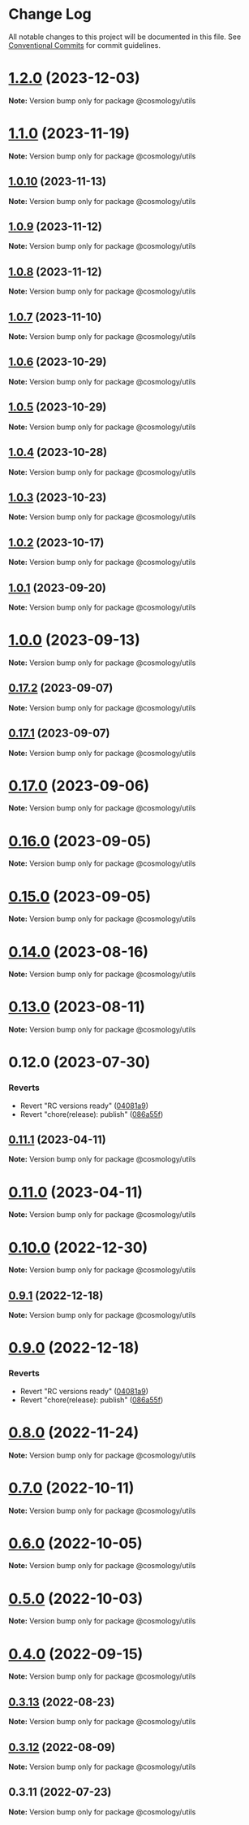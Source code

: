 # Change Log

All notable changes to this project will be documented in this file.
See [Conventional Commits](https://conventionalcommits.org) for commit guidelines.

# [1.2.0](https://github.com/cosmology-tech/telescope/compare/@cosmology/utils@1.1.0...@cosmology/utils@1.2.0) (2023-12-03)

**Note:** Version bump only for package @cosmology/utils

# [1.1.0](https://github.com/cosmology-tech/telescope/compare/@cosmology/utils@1.0.10...@cosmology/utils@1.1.0) (2023-11-19)

**Note:** Version bump only for package @cosmology/utils

## [1.0.10](https://github.com/cosmology-tech/telescope/compare/@cosmology/utils@1.0.9...@cosmology/utils@1.0.10) (2023-11-13)

**Note:** Version bump only for package @cosmology/utils

## [1.0.9](https://github.com/cosmology-tech/telescope/compare/@cosmology/utils@1.0.8...@cosmology/utils@1.0.9) (2023-11-12)

**Note:** Version bump only for package @cosmology/utils

## [1.0.8](https://github.com/cosmology-tech/telescope/compare/@cosmology/utils@1.0.7...@cosmology/utils@1.0.8) (2023-11-12)

**Note:** Version bump only for package @cosmology/utils

## [1.0.7](https://github.com/cosmology-tech/telescope/compare/@cosmology/utils@1.0.6...@cosmology/utils@1.0.7) (2023-11-10)

**Note:** Version bump only for package @cosmology/utils

## [1.0.6](https://github.com/cosmology-tech/telescope/compare/@cosmology/utils@1.0.5...@cosmology/utils@1.0.6) (2023-10-29)

**Note:** Version bump only for package @cosmology/utils

## [1.0.5](https://github.com/cosmology-tech/telescope/compare/@cosmology/utils@1.0.4...@cosmology/utils@1.0.5) (2023-10-29)

**Note:** Version bump only for package @cosmology/utils

## [1.0.4](https://github.com/cosmology-tech/telescope/compare/@cosmology/utils@1.0.3...@cosmology/utils@1.0.4) (2023-10-28)

**Note:** Version bump only for package @cosmology/utils

## [1.0.3](https://github.com/cosmology-tech/telescope/compare/@cosmology/utils@1.0.2...@cosmology/utils@1.0.3) (2023-10-23)

**Note:** Version bump only for package @cosmology/utils

## [1.0.2](https://github.com/cosmology-tech/telescope/compare/@cosmology/utils@1.0.1...@cosmology/utils@1.0.2) (2023-10-17)

**Note:** Version bump only for package @cosmology/utils

## [1.0.1](https://github.com/cosmology-tech/telescope/compare/@cosmology/utils@1.0.0...@cosmology/utils@1.0.1) (2023-09-20)

**Note:** Version bump only for package @cosmology/utils

# [1.0.0](https://github.com/cosmology-tech/telescope/compare/@cosmology/utils@0.17.2...@cosmology/utils@1.0.0) (2023-09-13)

**Note:** Version bump only for package @cosmology/utils

## [0.17.2](https://github.com/cosmology-tech/telescope/compare/@cosmology/utils@0.17.1...@cosmology/utils@0.17.2) (2023-09-07)

**Note:** Version bump only for package @cosmology/utils

## [0.17.1](https://github.com/cosmology-tech/telescope/compare/@cosmology/utils@0.17.0...@cosmology/utils@0.17.1) (2023-09-07)

**Note:** Version bump only for package @cosmology/utils

# [0.17.0](https://github.com/cosmology-tech/telescope/compare/@cosmology/utils@0.16.0...@cosmology/utils@0.17.0) (2023-09-06)

**Note:** Version bump only for package @cosmology/utils

# [0.16.0](https://github.com/cosmology-tech/telescope/compare/@cosmology/utils@0.15.0...@cosmology/utils@0.16.0) (2023-09-05)

**Note:** Version bump only for package @cosmology/utils

# [0.15.0](https://github.com/cosmology-tech/telescope/compare/@cosmology/utils@0.14.0...@cosmology/utils@0.15.0) (2023-09-05)

**Note:** Version bump only for package @cosmology/utils

# [0.14.0](https://github.com/cosmology-tech/telescope/compare/@cosmology/utils@0.13.0...@cosmology/utils@0.14.0) (2023-08-16)

**Note:** Version bump only for package @cosmology/utils

# [0.13.0](https://github.com/cosmology-tech/telescope/compare/@cosmology/utils@0.12.0...@cosmology/utils@0.13.0) (2023-08-11)

**Note:** Version bump only for package @cosmology/utils

# 0.12.0 (2023-07-30)

### Reverts

- Revert "RC versions ready" ([04081a9](https://github.com/cosmology-tech/telescope/commit/04081a9d1f80feb3ae664bce2d1364850b3daaca))
- Revert "chore(release): publish" ([086a55f](https://github.com/cosmology-tech/telescope/commit/086a55f14c5ca33ee70a0e2121406dd37eb643f1))

## [0.11.1](https://github.com/osmosis-labs/telescope/compare/@cosmology/utils@0.11.0...@cosmology/utils@0.11.1) (2023-04-11)

**Note:** Version bump only for package @cosmology/utils

# [0.11.0](https://github.com/osmosis-labs/telescope/compare/@cosmology/utils@0.10.0...@cosmology/utils@0.11.0) (2023-04-11)

**Note:** Version bump only for package @cosmology/utils

# [0.10.0](https://github.com/osmosis-labs/telescope/compare/@cosmology/utils@0.9.1...@cosmology/utils@0.10.0) (2022-12-30)

**Note:** Version bump only for package @cosmology/utils

## [0.9.1](https://github.com/osmosis-labs/telescope/compare/@cosmology/utils@0.9.0...@cosmology/utils@0.9.1) (2022-12-18)

**Note:** Version bump only for package @cosmology/utils

# [0.9.0](https://github.com/osmosis-labs/telescope/compare/@cosmology/utils@0.80.0-rc.1...@cosmology/utils@0.9.0) (2022-12-18)

### Reverts

- Revert "RC versions ready" ([04081a9](https://github.com/osmosis-labs/telescope/commit/04081a9d1f80feb3ae664bce2d1364850b3daaca))
- Revert "chore(release): publish" ([086a55f](https://github.com/osmosis-labs/telescope/commit/086a55f14c5ca33ee70a0e2121406dd37eb643f1))

# [0.8.0](https://github.com/osmosis-labs/telescope/compare/@cosmology/utils@0.7.0...@cosmology/utils@0.8.0) (2022-11-24)

**Note:** Version bump only for package @cosmology/utils

# [0.7.0](https://github.com/osmosis-labs/telescope/compare/@cosmology/utils@0.6.0...@cosmology/utils@0.7.0) (2022-10-11)

**Note:** Version bump only for package @cosmology/utils

# [0.6.0](https://github.com/osmosis-labs/telescope/compare/@cosmology/utils@0.5.0...@cosmology/utils@0.6.0) (2022-10-05)

**Note:** Version bump only for package @cosmology/utils

# [0.5.0](https://github.com/osmosis-labs/telescope/compare/@cosmology/utils@0.4.0...@cosmology/utils@0.5.0) (2022-10-03)

**Note:** Version bump only for package @cosmology/utils

# [0.4.0](https://github.com/osmosis-labs/telescope/compare/@cosmology/utils@0.3.13...@cosmology/utils@0.4.0) (2022-09-15)

**Note:** Version bump only for package @cosmology/utils

## [0.3.13](https://github.com/osmosis-labs/telescope/compare/@cosmology/utils@0.3.12...@cosmology/utils@0.3.13) (2022-08-23)

**Note:** Version bump only for package @cosmology/utils

## [0.3.12](https://github.com/osmosis-labs/telescope/compare/@cosmology/utils@0.3.11...@cosmology/utils@0.3.12) (2022-08-09)

**Note:** Version bump only for package @cosmology/utils

## 0.3.11 (2022-07-23)

**Note:** Version bump only for package @cosmology/utils
